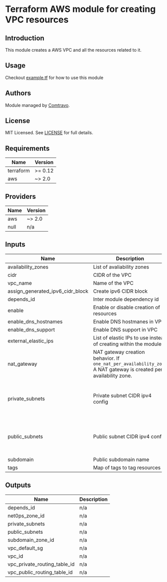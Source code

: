 # Terraform AWS module for creating VPC resources

## Introduction

This module creates a AWS VPC and all the resources related to it.

## Usage  
Checkout [example.tf](./examples/example.tf) for how to use this module

## Authors

Module managed by [Comtravo](https://github.com/comtravo).

## License

MIT Licensed. See [LICENSE](LICENSE) for full details.

## Requirements

| Name | Version |
|------|---------|
| terraform | >= 0.12 |
| aws | ~> 2.0 |

## Providers

| Name | Version |
|------|---------|
| aws | ~> 2.0 |
| null | n/a |

## Inputs

| Name | Description | Type | Default | Required |
|------|-------------|------|---------|:--------:|
| availability\_zones | List of avaliability zones | `list(string)` | n/a | yes |
| cidr | CIDR of the VPC | `string` | n/a | yes |
| vpc\_name | Name of the VPC | `string` | n/a | yes |
| assign\_generated\_ipv6\_cidr\_block | Create ipv6 CIDR block | `bool` | `true` | no |
| depends\_id | Inter module dependency id | `string` | `""` | no |
| enable | Enable or disable creation of resources | `bool` | `true` | no |
| enable\_dns\_hostnames | Enable DNS hostmanes in VPC | `bool` | `true` | no |
| enable\_dns\_support | Enable DNS support in VPC | `bool` | `true` | no |
| external\_elastic\_ips | List of elastic IPs to use instead of creating within the module | `list(string)` | `[]` | no |
| nat\_gateway | NAT gateway creation behavior. If `one_nat_per_availability_zone` A NAT gateway is created per availability zone. | <pre>object({<br>    behavior = string<br>  })</pre> | <pre>{<br>  "behavior": "one_nat_per_vpc"<br>}</pre> | no |
| private\_subnets | Private subnet CIDR ipv4 config | <pre>object({<br>    number_of_subnets = number<br>    newbits           = number<br>    netnum_offset     = number<br>  })</pre> | <pre>{<br>  "netnum_offset": 0,<br>  "newbits": 8,<br>  "number_of_subnets": 3<br>}</pre> | no |
| public\_subnets | Public subnet CIDR ipv4 config | <pre>object({<br>    number_of_subnets = number<br>    newbits           = number<br>    netnum_offset     = number<br>  })</pre> | <pre>{<br>  "netnum_offset": 100,<br>  "newbits": 8,<br>  "number_of_subnets": 3<br>}</pre> | no |
| subdomain | Public subdomain name | `string` | `""` | no |
| tags | Map of tags to tag resources | `map` | `{}` | no |

## Outputs

| Name | Description |
|------|-------------|
| depends\_id | n/a |
| net0ps\_zone\_id | n/a |
| private\_subnets | n/a |
| public\_subnets | n/a |
| subdomain\_zone\_id | n/a |
| vpc\_default\_sg | n/a |
| vpc\_id | n/a |
| vpc\_private\_routing\_table\_id | n/a |
| vpc\_public\_routing\_table\_id | n/a |

